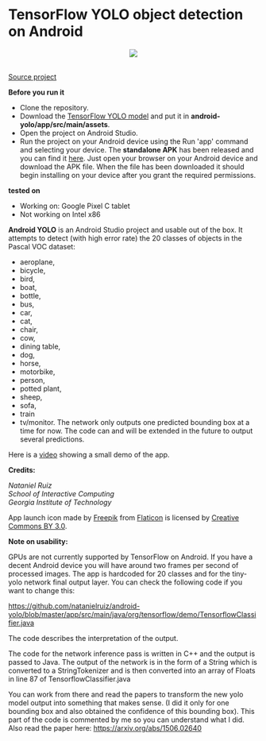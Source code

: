 # TensorFlow YOLO object detection on Android
<div align="center">
  <img src="http://i.imgur.com/hskdvoi.png"><br><br>
</div>

[Source project](https://github.com/miyosuda/TensorFlowAndroidDemo)



**Before you run it**

- Clone the repository.
- Download the [TensorFlow YOLO model](https://drive.google.com/file/d/0B2fFW2t9-qW3MVJlQ29LRzlLT2c/view?usp=sharing) and put it in **android-yolo/app/src/main/assets**.
- Open the project on Android Studio.
- Run the project on your Android device using the Run 'app' command and selecting your device.
The **standalone APK** has been released and you can find it [here](https://drive.google.com/open?id=0B2fFW2t9-qW3LWFDNXVHUE9rV3M). Just open your browser on your Android device and download the APK file. When the file has been downloaded it should begin installing on your device after you grant the required permissions.

**tested on**
- Working on: Google Pixel C tablet
- Not working on Intel x86

**Android YOLO** is an Android Studio project and usable out of the box.
It attempts to detect (with high error rate) the 20 classes of objects in the Pascal VOC dataset:
- aeroplane,
- bicycle,
- bird,
- boat,
- bottle,
- bus,
- car,
- cat,
- chair,
- cow,
- dining table,
- dog,
- horse,
- motorbike,
- person,
- potted plant,
- sheep,
- sofa,
- train
- tv/monitor. The network only outputs one predicted bounding box at a time for now. The code can and will be extended in the future to output several predictions.




Here is a [video](http://youtu.be/EhMrf4G5Wf0) showing a small demo of the app.

**Credits:**

*Nataniel Ruiz<br>
School of Interactive Computing<br>
Georgia Institute of Technology* 

App launch icon made by [Freepik](http://www.freepik.com) from [Flaticon](http://www.flaticon.com) is licensed by [Creative Commons BY 3.0](http://creativecommons.org/licenses/by/3.0/).

**Note on usability:**

GPUs are not currently supported by TensorFlow on Android. If you have a decent Android device you will have around two frames per second of processed images.
The app is hardcoded for 20 classes and for the tiny-yolo network final output layer. You can check the following code if you want to change this:

https://github.com/natanielruiz/android-yolo/blob/master/app/src/main/java/org/tensorflow/demo/TensorflowClassifier.java

The code describes the interpretation of the output.

The code for the network inference pass is written in C++ and the output is passed to Java. The output of the network is in the form of a String which is converted to a StringTokenizer and is then converted into an array of Floats in line 87 of TensorflowClassifier.java

You can work from there and read the papers to transform the new yolo model output into something that makes sense. (I did it only for one bounding box and also obtained the confidence of this bounding box). This part of the code is commented by me so you can understand what I did. Also read the paper here: https://arxiv.org/abs/1506.02640
